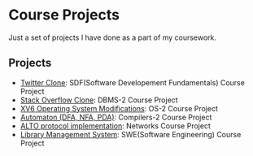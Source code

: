 # Course Projects

Just a set of projects I have done as a part of my coursework.

## Projects

- [Twitter Clone](./twitter_clone/): SDF(Software Developement Fundamentals) Course Project
- [Stack Overflow Clone](./stovfl_clone/): DBMS-2 Course Project
- [XV6 Operating System Modifications](https://github.com/SterbenVD/xv6-public): OS-2 Course Project
- [Automaton (DFA, NFA, PDA)](./automaton_dsl/): Compilers-2 Course Project
- [ALTO protocol implementation](./alto_implementation/): Networks Course Project
- [Library Management System](./libmgmtsys/): SWE(Software Engineering) Course Project